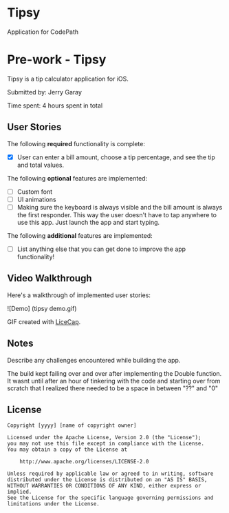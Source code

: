 # Tipsy
Application for CodePath
# Pre-work - Tipsy

Tipsy is a tip calculator application for iOS.

Submitted by: Jerry Garay

Time spent: 4 hours spent in total

## User Stories

The following **required** functionality is complete:
* [X] User can enter a bill amount, choose a tip percentage, and see the tip and total values.

The following **optional** features are implemented:
* [ ] Custom font
* [ ] UI animations
* [ ] Making sure the keyboard is always visible and the bill amount is always the first responder. This way the user doesn't have to tap anywhere to use this app. Just launch the app and start typing.

The following **additional** features are implemented:

- [ ] List anything else that you can get done to improve the app functionality!

## Video Walkthrough 

Here's a walkthrough of implemented user stories:

![Demo] (tipsy demo.gif)

GIF created with [LiceCap](http://www.cockos.com/licecap/).

## Notes

Describe any challenges encountered while building the app.

The build kept failing over and over after implementing the Double function. It wasnt until after an hour of tinkering with the code and starting over from scratch that I realized there needed to be a space in between "??" and "0"

## License

    Copyright [yyyy] [name of copyright owner]

    Licensed under the Apache License, Version 2.0 (the "License");
    you may not use this file except in compliance with the License.
    You may obtain a copy of the License at

        http://www.apache.org/licenses/LICENSE-2.0

    Unless required by applicable law or agreed to in writing, software
    distributed under the License is distributed on an "AS IS" BASIS,
    WITHOUT WARRANTIES OR CONDITIONS OF ANY KIND, either express or implied.
    See the License for the specific language governing permissions and
    limitations under the License.
